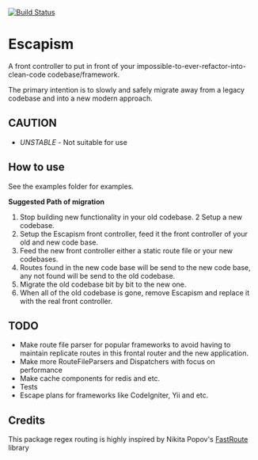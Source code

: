 [![Build Status](https://travis-ci.org/RonnieSkansing/Escapism.svg?branch=master)](https://travis-ci.org/RonnieSkansing/Escapism)

Escapism
========================
A front controller to put in front of your impossible-to-ever-refactor-into-clean-code codebase/framework.

The primary intention is to slowly and safely migrate away from a legacy codebase and into a new modern approach.
	
CAUTION		
-------------------------
- *UNSTABLE* - Not suitable for use

 
How to use
--------------------------
See the examples folder for examples.

**Suggested Path of migration**

1. Stop building new functionality in your old codebase.
2 Setup a new codebase.
3. Setup the Escapism front controller, feed it the front controller of your old and new code base.
4. Feed the new front controller either a static route file or your new codebases.
5. Routes found in the new code base will be send to the new code base, any not found will be send to the old codebase. 
6. Migrate the old codebase bit by bit to the new one. 
7. When all of the old codebase is gone, remove Escapism and replace it with the real front controller.

TODO
--------------------------
- Make route file parser for popular frameworks to avoid having to maintain replicate routes in this frontal router and the new application. 
- Make more RouteFileParsers and Dispatchers with focus on performance 
- Make cache components for redis and etc.
- Tests
- Escape plans for frameworks like CodeIgniter, Yii and etc.

Credits 
---------------------------
This package regex routing is highly inspired by Nikita Popov's [FastRoute](https://github.com/nikic/FastRoute/) library
